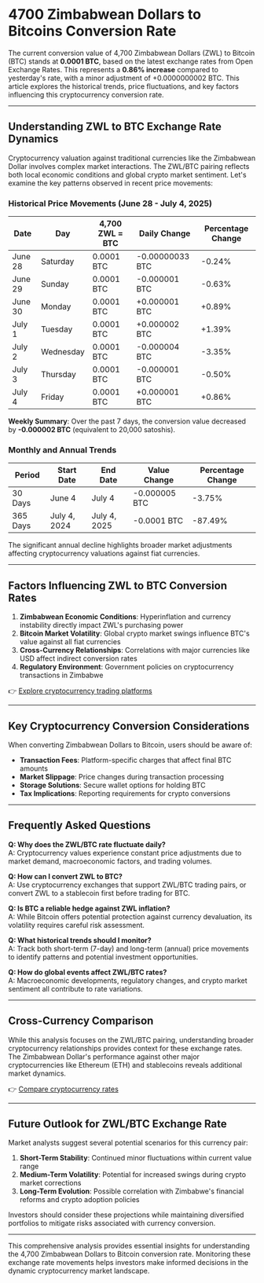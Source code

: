 # 4700 Zimbabwean Dollars to Bitcoins Conversion Rate

The current conversion value of 4,700 Zimbabwean Dollars (ZWL) to Bitcoin (BTC) stands at **0.0001 BTC**, based on the latest exchange rates from Open Exchange Rates. This represents a **0.86% increase** compared to yesterday's rate, with a minor adjustment of +0.0000000002 BTC. This article explores the historical trends, price fluctuations, and key factors influencing this cryptocurrency conversion rate.

---

## Understanding ZWL to BTC Exchange Rate Dynamics

Cryptocurrency valuation against traditional currencies like the Zimbabwean Dollar involves complex market interactions. The ZWL/BTC pairing reflects both local economic conditions and global crypto market sentiment. Let's examine the key patterns observed in recent price movements:

### Historical Price Movements (June 28 - July 4, 2025)

| Date       | Day        | 4,700 ZWL = BTC | Daily Change   | Percentage Change |
|------------|------------|------------------|----------------|-------------------|
| June 28    | Saturday   | 0.0001 BTC       | -0.00000033 BTC| -0.24%            |
| June 29    | Sunday     | 0.0001 BTC       | -0.000001 BTC  | -0.63%            |
| June 30    | Monday     | 0.0001 BTC       | +0.000001 BTC  | +0.89%            |
| July 1     | Tuesday    | 0.0001 BTC       | +0.000002 BTC  | +1.39%            |
| July 2     | Wednesday  | 0.0001 BTC       | -0.000004 BTC  | -3.35%            |
| July 3     | Thursday   | 0.0001 BTC       | -0.000001 BTC  | -0.50%            |
| July 4     | Friday     | 0.0001 BTC       | +0.000001 BTC  | +0.86%            |

**Weekly Summary**: Over the past 7 days, the conversion value decreased by **-0.000002 BTC** (equivalent to 20,000 satoshis).

### Monthly and Annual Trends

| Period     | Start Date   | End Date     | Value Change       | Percentage Change |
|------------|--------------|--------------|--------------------|-------------------|
| 30 Days    | June 4       | July 4       | -0.000005 BTC      | -3.75%            |
| 365 Days   | July 4, 2024 | July 4, 2025 | -0.0001 BTC        | -87.49%           |

The significant annual decline highlights broader market adjustments affecting cryptocurrency valuations against fiat currencies.

---

## Factors Influencing ZWL to BTC Conversion Rates

1. **Zimbabwean Economic Conditions**: Hyperinflation and currency instability directly impact ZWL's purchasing power
2. **Bitcoin Market Volatility**: Global crypto market swings influence BTC's value against all fiat currencies
3. **Cross-Currency Relationships**: Correlations with major currencies like USD affect indirect conversion rates
4. **Regulatory Environment**: Government policies on cryptocurrency transactions in Zimbabwe

👉 [Explore cryptocurrency trading platforms](https://bit.ly/okx-bonus)

---

## Key Cryptocurrency Conversion Considerations

When converting Zimbabwean Dollars to Bitcoin, users should be aware of:

- **Transaction Fees**: Platform-specific charges that affect final BTC amounts
- **Market Slippage**: Price changes during transaction processing
- **Storage Solutions**: Secure wallet options for holding BTC
- **Tax Implications**: Reporting requirements for crypto conversions

---

## Frequently Asked Questions

**Q: Why does the ZWL/BTC rate fluctuate daily?**  
A: Cryptocurrency values experience constant price adjustments due to market demand, macroeconomic factors, and trading volumes.

**Q: How can I convert ZWL to BTC?**  
A: Use cryptocurrency exchanges that support ZWL/BTC trading pairs, or convert ZWL to a stablecoin first before trading for BTC.

**Q: Is BTC a reliable hedge against ZWL inflation?**  
A: While Bitcoin offers potential protection against currency devaluation, its volatility requires careful risk assessment.

**Q: What historical trends should I monitor?**  
A: Track both short-term (7-day) and long-term (annual) price movements to identify patterns and potential investment opportunities.

**Q: How do global events affect ZWL/BTC rates?**  
A: Macroeconomic developments, regulatory changes, and crypto market sentiment all contribute to rate variations.

---

## Cross-Currency Comparison

While this analysis focuses on the ZWL/BTC pairing, understanding broader cryptocurrency relationships provides context for these exchange rates. The Zimbabwean Dollar's performance against other major cryptocurrencies like Ethereum (ETH) and stablecoins reveals additional market dynamics.

👉 [Compare cryptocurrency rates](https://bit.ly/okx-bonus)

---

## Future Outlook for ZWL/BTC Exchange Rate

Market analysts suggest several potential scenarios for this currency pair:

1. **Short-Term Stability**: Continued minor fluctuations within current value range
2. **Medium-Term Volatility**: Potential for increased swings during crypto market corrections
3. **Long-Term Evolution**: Possible correlation with Zimbabwe's financial reforms and crypto adoption policies

Investors should consider these projections while maintaining diversified portfolios to mitigate risks associated with currency conversion.

---

This comprehensive analysis provides essential insights for understanding the 4,700 Zimbabwean Dollars to Bitcoin conversion rate. Monitoring these exchange rate movements helps investors make informed decisions in the dynamic cryptocurrency market landscape.